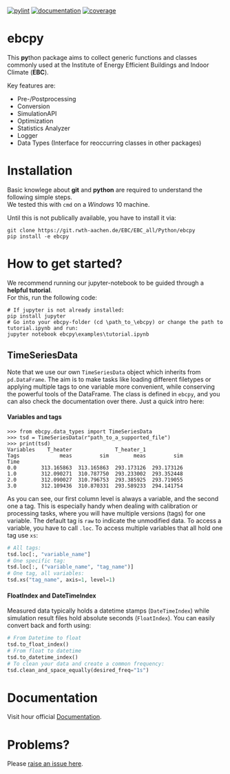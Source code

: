 [![pylint](https://ebc.pages.rwth-aachen.de/EBC_all/Python/ebcpy/master/pylint/pylint.svg )](https://ebc.pages.rwth-aachen.de/EBC_all/Python/ebcpy/master/pylint/pylint.html)
[![documentation](https://ebc.pages.rwth-aachen.de/EBC_all/Python/ebcpy/master/docs/doc.svg)](https://ebc.pages.rwth-aachen.de/EBC_all/Python/ebcpy/master/docs/index.html)
[![coverage](https://ebc.pages.rwth-aachen.de/EBC_all/Python/ebcpy/master/coverage/badge.svg)](https://ebc.pages.rwth-aachen.de/EBC_all/Python/ebcpy/master/coverage)


# ebcpy

This **py**thon package aims to collect generic functions and classes commonly
used at the Institute of Energy Efficient Buildings and Indoor Climate (**EBC**).

Key features are:

* Pre-/Postprocessing
* Conversion
* SimulationAPI
* Optimization
* Statistics Analyzer
* Logger
* Data Types (Interface for reoccurring classes in other packages)

# Installation
Basic knowlege about **git** and **python** are required to understand the following simple steps.  
We tested this with `cmd` on a *Windows* 10 machine.

Until this is not publically available, you have to install it via:
```
git clone https://git.rwth-aachen.de/EBC/EBC_all/Python/ebcpy
pip install -e ebcpy
```

# How to get started?
We recommend running our jupyter-notebook to be guided through a **helpful tutorial**.  
For this, run the following code:
```
# If jupyter is not already installed:
pip install jupyter
# Go into your ebcpy-folder (cd \path_to_\ebcpy) or change the path to tutorial.ipynb and run:
jupyter notebook ebcpy\examples\tutorial.ipynb
```

## TimeSeriesData
Note that we use our own `TimeSeriesData` object which inherits from `pd.DataFrame`. The aim is to make tasks like loading different filetypes or applying multiple tags to one variable more convenient, while conserving the powerful tools of the DataFrame.
The class is defined in `ebcpy`, and you can also check the documentation over there. Just a quick intro here:

#### Variables and tags
```
>>> from ebcpy.data_types import TimeSeriesData
>>> tsd = TimeSeriesData(r"path_to_a_supported_file")
>>> print(tsd)
Variables    T_heater              T_heater_1            
Tags             meas         sim        meas         sim
Time                                                     
0.0        313.165863  313.165863  293.173126  293.173126
1.0        312.090271  310.787750  293.233002  293.352448
2.0        312.090027  310.796753  293.385925  293.719055
3.0        312.109436  310.870331  293.589233  294.141754
```

As you can see, our first column level is always a variable, and the second one a tag.
This is especially handy when dealing with calibration or processing tasks, where you will have multiple
versions (tags) for one variable. The default tag is `raw` to indicate the unmodified data.
To access a variable, you have to call `.loc`. To access multiple variables that all hold one tag use `xs`:
```python
# All tags:
tsd.loc[:, "variable_name"]
# One specific tag:
tsd.loc[:, ("variable_name", "tag_name")]
# One tag, all variables:
tsd.xs("tag_name", axis=1, level=1)
```
#### FloatIndex and DateTimeIndex
Measured data typically holds a datetime stamps (`DateTimeIndex`) while simulation result files hold absolute seconds (`FloatIndex`). 
You can easily convert back and forth using:
```python
# From Datetime to float
tsd.to_float_index()
# From float to datetime
tsd.to_datetime_index()
# To clean your data and create a common frequency:
tsd.clean_and_space_equally(desired_freq="1s")
```

# Documentation
Visit hour official [Documentation](https://ebc.pages.rwth-aachen.de/EBC_all/Python/ebcpy/master/docs).

# Problems?
Please [raise an issue here](https://git.rwth-aachen.de/EBC/EBC_all/Python/ebcpy/-/issues/new?issue%5Bassignee_id%5D=&issue%5Bmilestone_id%5D=).

